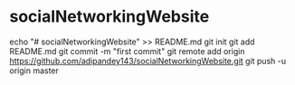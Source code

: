 # socialNetworkingWebsite
echo "# socialNetworkingWebsite" >> README.md
git init
git add README.md
git commit -m "first commit"
git remote add origin https://github.com/adipandey143/socialNetworkingWebsite.git
git push -u origin master
